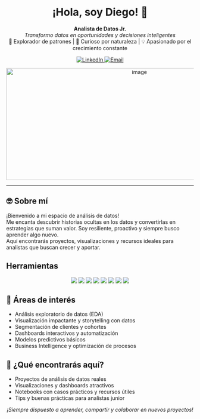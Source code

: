 <h1 align="center">¡Hola, soy Diego! 👋</h1>
<p align="center">
  <b>Analista de Datos Jr.</b> <br>
  <em>Transformo datos en oportunidades y decisiones inteligentes</em> <br>
  🚀 Explorador de patrones | 🧠 Curioso por naturaleza | 💡 Apasionado por el crecimiento constante
</p>
  <p align="center">
  <a href="https://www.linkedin.com/in/diego-wriedt-164aa9352/" target="_blank">
    <img src="https://img.shields.io/badge/LinkedIn-0A66C2?style=for-the-badge&logo=linkedin&logoColor=white" alt="LinkedIn"/>
  </a>
  <a href="mailto:diegowriedt@gmail.com" target="_blank">
    <img src="https://img.shields.io/badge/Email-D14836?style=for-the-badge&logo=gmail&logoColor=white" alt="Email"/>
  </a>
<p align="center">
  <img width="700" height="300" alt="image" src="https://github.com/user-attachments/assets/29e4a6e1-6c8b-4bba-95f2-c482b824dc11" />
<p align="center">

---

<!--
**DiegoWriedt/DiegoWriedt** is a ✨ _special_ ✨ repository because its `README.md` (this file) appears on your GitHub profile.

Here are some ideas to get you started:
-->

## 🤓 Sobre mí

¡Bienvenido a mi espacio de análisis de datos!  
Me encanta descubrir historias ocultas en los datos y convertirlas en estrategias que suman valor. Soy resiliente, proactivo y siempre busco aprender algo nuevo.  
Aquí encontrarás proyectos, visualizaciones y recursos ideales para analistas que buscan crecer y aportar.

## Herramientas
<p align="center"> <img src="https://img.shields.io/badge/Python-3776AB?style=for-the-badge&logo=python&logoColor=white"/> <img src="https://img.shields.io/badge/SQL-316192?style=for-the-badge&logo=postgresql&logoColor=white"/> <img src="https://img.shields.io/badge/Pandas-150458?style=for-the-badge&logo=pandas&logoColor=white"/> <img src="https://img.shields.io/badge/Matplotlib-11557C?style=for-the-badge&logo=matplotlib&logoColor=white"/> <img src="https://img.shields.io/badge/Seaborn-47A0D8?style=for-the-badge&logo=python&logoColor=white"/> <img src="https://img.shields.io/badge/Power%20BI-F2C811?style=for-the-badge&logo=powerbi&logoColor=black"/> <img src="https://img.shields.io/badge/Excel-217346?style=for-the-badge&logo=microsoft-excel&logoColor=white"/> <img src="https://img.shields.io/badge/Jupyter-F37626?style=for-the-badge&logo=jupyter&logoColor=white"/> </p>


## 🌟 Áreas de interés

- Análisis exploratorio de datos (EDA)
- Visualización impactante y storytelling con datos
- Segmentación de clientes y cohortes
- Dashboards interactivos y automatización
- Modelos predictivos básicos
- Business Intelligence y optimización de procesos

## 📂 ¿Qué encontrarás aquí?

- Proyectos de análisis de datos reales
- Visualizaciones y dashboards atractivos
- Notebooks con casos prácticos y recursos útiles
- Tips y buenas prácticas para analistas junior

<p align="center">
  <i>¡Siempre dispuesto a aprender, compartir y colaborar en nuevos proyectos!</i>
</p>

